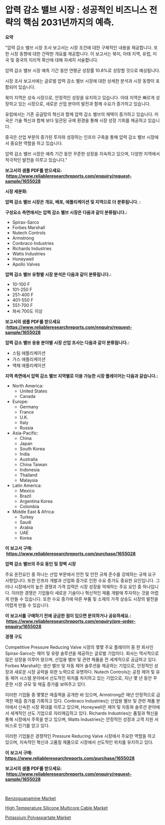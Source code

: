 <p><h1>압력 감소 밸브 시장 : 성공적인 비즈니스 전략의 핵심 2031년까지의 예측.</h1></p><p><strong>요약</strong></p>
<p><p>"압력 감소 밸브 시장 조사 보고서는 시장 조건에 대한 구체적인 내용을 제공합니다. 또한 시장 동향에 대한 간략한 개요를 제공합니다. 이 보고서는 북미, 아태 지역, 유럽, 미국 및 중국의 지리적 확산에 대해 자세히 서술합니다. </p><p>압력 감소 밸브 시장 예측 기간 동안 연평균 성장률 10.8%로 성장할 것으로 예상됩니다. </p><p>시장 조사 보고서에는 글로벌 압력 감소 밸브 시장에 대한 상세한 분석과 시장 동향이 포함되어 있습니다. </p><p>북미 지역은 성숙 시장으로, 안정적인 성장을 유지하고 있습니다. 아태 지역은 빠르게 성장하고 있는 시장으로, 새로운 산업 분야의 발전과 함께 수요가 증가하고 있습니다. </p><p>유럽에서는 기존 공급망의 혁신과 함께 압력 감소 밸브의 채택이 증가하고 있습니다. 미국은 기술 혁신과 함께 보다 일관된 규제 환경을 통해 시장 성장 기회를 제공하고 있습니다. </p><p>중국은 산업 부문의 증가된 투자와 성장하는 인프라 구축을 통해 압력 감소 밸브 시장에서 중요한 역할을 하고 있습니다. </p><p>압력 감소 밸브 시장은 예측 기간 동안 꾸준한 성장을 지속하고 있으며, 다양한 지역에서 적극적인 발전을 이루고 있습니다."</p></p>
<p><strong>보고서의 샘플 PDF를 받으세요: &nbsp;<a href="https://www.reliableresearchreports.com/enquiry/request-sample/1655028">https://www.reliableresearchreports.com/enquiry/request-sample/1655028</a></strong></p>
<p><strong>시장 세분화:</strong></p>
<p><strong> 압력 감소 밸브 시장은 개요, 배포, 애플리케이션 및 지역으로 더 분류됩니다. :</strong></p>
<p><strong>구성요소 측면에서는 압력 감소 밸브 시장은 다음과 같이 분류됩니다.:</strong></p>
<p><ul><li>Spirax-Sarco</li><li>Forbes Marshall</li><li>Nutech Controls</li><li>Armstrong</li><li>Conbraco Industries</li><li>Richards Industries</li><li>Watts Industries</li><li>Honeywell</li><li>Apollo Valves</li></ul></p>
<p><strong> 압력 감소 밸브 유형별 시장 분석은 다음과 같이 분류됩니다.:</strong></p>
<p><ul><li>10-100 F</li><li>101-250 F</li><li>251-400 F</li><li>401-550 F</li><li>551-700 F</li><li>화씨 700도 이상</li></ul></p>
<p><strong>보고서의 샘플 PDF를 받으세요 :<a href="https://www.reliableresearchreports.com/enquiry/request-sample/1655028">https://www.reliableresearchreports.com/enquiry/request-sample/1655028</a></strong></p>
<p><strong> 압력 감소 밸브 응용 분야별 시장 산업 조사는 다음과 같이 분류됩니다.:</strong></p>
<p><ul><li>스팀 애플리케이션</li><li>가스 애플리케이션</li><li>액체 애플리케이션</li></ul></p>
<p><strong>지역 측면에서 압력 감소 밸브 지역별로 이용 가능한 시장 플레이어는 다음과 같습니다.:</strong></p>
<p><ul>
    <li>
        North America:
        <ul>
            <li>United States</li>
            <li>Canada</li>
        </ul>
    </li>
    <li>
        Europe:
        <ul>
            <li>Germany</li>
            <li>France</li>
            <li>U.K.</li>
            <li>Italy</li>
            <li>Russia</li>
        </ul>
    </li>
    <li>
        Asia-Pacific:
        <ul>
            <li>China</li>
            <li>Japan</li>
            <li>South Korea</li>
            <li>India</li>
            <li>Australia</li>
            <li>China Taiwan</li>
            <li>Indonesia</li>
            <li>Thailand</li>
            <li>Malaysia</li>
        </ul>
    </li>
    <li>
        Latin America:
        <ul>
            <li>Mexico</li>
            <li>Brazil</li>
            <li>Argentina Korea</li>
            <li>Colombia</li>
        </ul>
    </li>
    <li>
        Middle East & Africa:
        <ul>
            <li>Turkey</li>
            <li>Saudi</li>
            <li>Arabia</li>
            <li>UAE</li>
            <li>Korea</li>
        </ul>
    </li>
    </ul></p>
<p><strong>이 보고서 구매: &nbsp;<a href="https://www.reliableresearchreports.com/purchase/1655028">https://www.reliableresearchreports.com/purchase/1655028</a></strong></p>
<p><strong>압력 감소 밸브의 주요 동인 및 장벽 시장</strong></p>
<p><p>주요 운전요인 중 하나는 산업 부문에서 안전 및 안전 규제 준수를 강제하는 규제 요구 사항입니다. 또한 인프라 개발과 산업화 증가로 인한 수요 증가도 중요한 요인입니다. 그러나 시장에서의 높은 경쟁과 가격 압력은 시장 성장을 억제하는 주요 요인 중 하나입니다. 이러한 경쟁은 기업들이 새로운 기술이나 혁신적인 제품 개발에 투자하는 것을 어렵게 만들 수 있습니다. 또한 수요 증가에 따른 부품 및 소재의 가격 상승도 시장의 발전을 어렵게 만들 수 있습니다.</p></p>
<p><strong>이 보고서를 구매하기 전에 궁금한 점이 있으면 문의하거나 공유하세요.: &nbsp;<a href="https://www.reliableresearchreports.com/enquiry/pre-order-enquiry/1655028">https://www.reliableresearchreports.com/enquiry/pre-order-enquiry/1655028</a></strong></p>
<p><strong>경쟁 구도</strong></p>
<p><p>Competitive Pressure Reducing Valve 시장의 몇몇 주요 플레이어 중 한 회사인 Spirax-Sarco는 제어 및 유량 솔루션을 제공하는 글로벌 기업이다. 회사는 역사적으로 많은 성장을 이루어 왔으며, 산업용 밸브 및 관련 제품을 전 세계적으로 공급하고 있다. Forbes Marshall는 생산 밸브 및 자동 제어 솔루션을 제공하는 기업으로, 안정적인 성장과 새로운 시장 공략을 위한 노력으로 유명하다. Nutech Controls는 공정 제어 및 유동 제어 시스템 분야에서 선도적인 위치를 차지하고 있는 기업으로, 지난 몇 년 동안 꾸준한 시장 규모 및 매출 증가를 보여주고 있다.</p><p>이러한 기업들 중 몇몇은 매출액을 공개한 바 있으며, Armstrong은 매년 안정적으로 급격한 매출 증가를 기록하고 있다. Conbraco Industries는 산업용 밸브 및 관련 제품 분야에서 신속한 시장 확대를 이루고 있으며, Honeywell은 제어 및 자동화 솔루션 분야에서 세계적인 선도 기업으로 자리매김하고 있다. Richards Industries는 품질과 혁신을 통해 시장에서 주목을 받고 있으며, Watts Industries는 안정적인 성장과 고객 지원 서비스로 인기를 얻고 있다.</p><p>이러한 기업들은 경쟁적인 Pressure Reducing Valve 시장에서 주요한 역할을 하고 있으며, 지속적인 혁신과 고품질 제품으로 시장에서 선도적인 위치를 유지하고 있다.</p></p>
<p><strong>이 보고서 구매: &nbsp; <a href="https://www.reliableresearchreports.com/purchase/1655028">https://www.reliableresearchreports.com/purchase/1655028</a></strong></p>
<p><strong>보고서의 샘플 PDF를 받으세요: &nbsp;<a href="https://www.reliableresearchreports.com/enquiry/request-sample/1655028">https://www.reliableresearchreports.com/enquiry/request-sample/1655028</a></strong><strong></strong></p>
<p>&nbsp;</p>
<p><p><a href="https://skillful-vermicelli-b89.notion.site/Benzoguanamine-Market-Size-Share-Trends-Analysis-Report-By-Material-By-Type-By-End-user-By-Reg-5765a2d0e0854c709f5d515e6900ba3a">Benzoguanamine Market</a></p><p><a href="https://github.com/angelajermaine/Market-Research-Report-List-2/blob/main/high-temperature-silicone-multicore-cable-market.md">High Temperature Silicone Multicore Cable Market</a></p><p><a href="https://simplistic-meeting-7ee.notion.site/Potassium-Polyaspartate-Market-Insights-Market-Players-and-Forecast-Till-2031-b8628f207fd34f9e89aa9b8e439ad2ed">Potassium Polyaspartate Market</a></p></p>